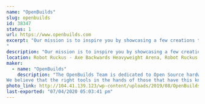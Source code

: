 ```yaml
---
name: "OpenBuilds"
slug: openbuilds
id: 38347
status: 1
url: https://www.openbuilds.com
excerpt: "Our mission is to inspire you by showcasing a few creations that were made using the OpenBuilds Modular Building System.
"
description: "Our mission is to inspire you by showcasing a few creations that were made using the OpenBuilds Modular Building System."
location: Robot Ruckus - Axe Backwards Heavyweight Arena, Robot Ruckus - Small Arena, Spirit Building
maker:
  - name: "OpenBuilds"
    description: "The OpenBuilds Team is dedicated to Open Source hardware and design. We offer access to tools and advanced technology to anyone with passion, imagination and desire to push their limits as far as possible.
We believe that the right tools in the hands of those that have this knowledge will change the world making a better future for us all."
photo_link: http://104.41.139.123/wp-content/uploads/2019/08/OpenBuilds_Logo_300.jpg
last-exported: "07/04/2020 05:03:41 pm"
---
```

